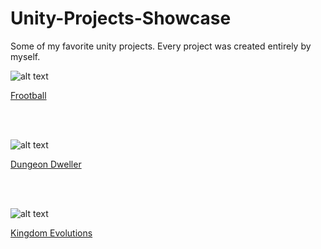 # Unity-Projects-Showcase

Some of my favorite unity projects. Every project was created entirely by myself.

![alt text](https://i.imgur.com/iLHi6x4.png)

[Frootball](/Frootball/Screenshots.md)

<br>
<br>

![alt text](https://i.imgur.com/gVrDxcF.png)

[Dungeon Dweller](/Dungeon%20Dweller/Screenoshot.md)

<br>
<br>

![alt text](https://i.imgur.com/61m2RVl.png)

[Kingdom Evolutions](/Kingdom-Evolutions/Screenshots.md)
